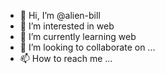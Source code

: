 - 👋 Hi, I’m @alien-bill
- 👀 I’m interested in web
- 🌱 I’m currently learning web
- 💞️ I’m looking to collaborate on ...
- 📫 How to reach me ...

<!---
alien-bill/alien-bill is a ✨ special ✨ repository because its `README.md` (this file) appears on your GitHub profile.
You can click the Preview link to take a look at your changes.
--->
